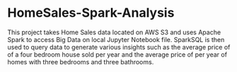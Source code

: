 # HomeSales-Spark-Analysis
This project takes Home Sales data located on AWS S3 and uses Apache Spark to access Big Data on 
local Jupyter Notebook file. SparkSQL is then used to query data to generate various insights such
as the average price of of a four bedroom house sold per year and the average price of per year of
homes with three bedrooms and three bathrooms.
